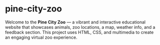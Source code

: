 # pine-city-zoo
Welcome to the **Pine City Zoo** — a vibrant and interactive educational website that showcases animals, zoo locations, a map, weather info, and a feedback section. This project uses HTML, CSS, and multimedia to create an engaging virtual zoo experience.
